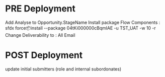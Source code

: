 # PRE Deployment
Add Analyse to Opportunity.StageName
Install package Flow Components : sfdx force:package:install --package 04tKi000000cBqmIAE -u TST_UAT -w 10 -r
Change Deliverability to : All Email


# POST Deployment
update initial submitters (role and internal subordonates)

